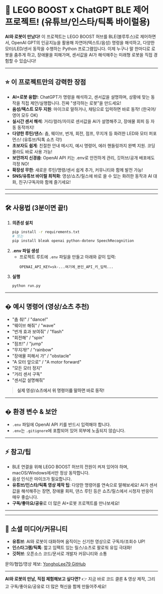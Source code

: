 

# 🚀 LEGO BOOST x ChatGPT BLE 제어 프로젝트! (유튜브/인스타/틱톡 바이럴용)

**AI와 로봇이 만났다!**
이 프로젝트는 LEGO BOOST 허브를 BLE(블루투스)로 제어하면서, OpenAI GPT의 인공지능을 활용해 자연어(텍스트/음성) 명령을 해석하고, 다양한 모터/LED/센서 동작을 수행하는 Python 프로그램입니다. 이제 누구나 말 한마디로 로봇을 춤추게 하고, 장애물을 피해가며, 센서값을 AI가 해석해주는 미래형 로봇을 직접 경험할 수 있습니다!

---


## ⭐️ 이 프로젝트만의 강력한 장점

- **AI+로봇 융합!**: ChatGPT가 명령을 해석하고, 센서값을 설명하며, 상황에 맞는 동작을 직접 제안/실행합니다. 진짜 "생각하는 로봇"을 만드세요!
- **음성/텍스트 모두 지원**: 마이크로 말하거나, 채팅으로 입력하면 바로 동작! (한국어/영어 모두 OK)
- **실시간 센서 해석**: 거리/컬러/자이로 센서값을 AI가 설명해주고, 장애물 회피 등 자동 동작까지!
- **다양한 루틴/댄스**: 춤, 웨이브, 번개, 회전, 점프, 무지개 등 화려한 LED와 모터 퍼포먼스! (유튜브/틱톡 쇼츠 각!)
- **초보자도 쉽게**: 친절한 안내 메시지, 예시 명령어, 에러 핸들링까지 완벽 지원. 코딩 몰라도 바로 사용 가능!
- **보안까지 신경씀**: OpenAI API 키는 .env로 안전하게 관리, 깃허브/공개 배포에도 걱정 NO!
- **확장성 무한**: 새로운 루틴/명령/센서 쉽게 추가, 커뮤니티와 함께 발전 가능!
- **SNS/유튜브 바이럴 최적화**: 영상/쇼츠/릴스에 바로 쓸 수 있는 화려한 동작과 AI 대화, 친구/구독자와 함께 즐기세요!

---


---

## 🛠️ 사용법 (3분이면 끝!)
1. **의존성 설치**
   ```bash
   pip install -r requirements.txt
   # 또는
   pip install bleak openai python-dotenv SpeechRecognition
   ```
2. **.env 파일 생성**
   - 프로젝트 루트에 `.env` 파일을 만들고 아래와 같이 입력:
     ```
     OPENAI_API_KEY=sk-...여기에_본인_API_키_입력...
     ```
3. **실행**
   ```bash
   python run.py
   ```

---


## � 예시 명령어 (영상/쇼츠 추천)
- "춤 춰!" / "dance!"
- "웨이브 해줘" / "wave"
- "번개 효과 보여줘" / "flash"
- "회전해" / "spin"
- "점프!" / "jump"
- "무지개!" / "rainbow"
- "장애물 피해서 가" / "obstacle"
- "A 모터 앞으로" / "A motor forward"
- "모든 모터 정지"
- "거리 센서 구독"
- "센서값 설명해줘"

> **실제 영상/쇼츠에서 위 명령어를 말하면 바로 동작!**

---


## � 환경 변수 & 보안
- `.env` 파일에 OpenAI API 키를 반드시 입력해야 합니다.
- `.env`는 `.gitignore`에 포함되어 있어 외부에 노출되지 않습니다.

---


## ⚡️ 참고/팁
- BLE 연결을 위해 LEGO BOOST 허브의 전원이 켜져 있어야 하며, macOS/Windows에서만 정상 동작합니다.
- 음성 인식은 마이크가 필요합니다.
- **유튜브/인스타/틱톡 영상 제작 팁**: 다양한 명령어를 연속으로 말해보세요! AI가 센서값을 해석해주는 장면, 장애물 회피, 댄스 루틴 등은 쇼츠/릴스에서 시청자 반응이 매우 좋습니다.
- **구독/좋아요/공유**로 더 많은 AI+로봇 프로젝트를 만나보세요!

---

---


## 📣 소셜 미디어/커뮤니티

- **유튜브**: AI와 로봇이 대화하며 움직이는 신기한 영상으로 구독자/조회수 UP!
- **인스타그램/틱톡**: 짧고 임팩트 있는 릴스/쇼츠로 팔로워 유입 극대화!
- **깃허브**: 오픈소스 코드/문서로 개발자 커뮤니티와 소통

문의/협업/영상 제보: [YonghoLee79 GitHub](https://github.com/YonghoLee79)

---

**AI와 로봇의 만남, 직접 체험해보고 싶다면?**
👉 지금 바로 코드 클론 & 영상 제작, 그리고 구독/좋아요/공유로 더 많은 혁신을 함께 만들어주세요!

